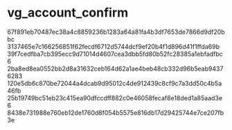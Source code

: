 vg_account_confirm
==================
67f891eb70487ec38a4c8859236b1283a64a81fa4b3df7653de7866d9df20bbc
3137465e7c166256851f62fecdf6712d5744dcf9ef20b4f1d896d41f1ffda69b
39f7cedfba7cb395ecc9d71014d4607cea3dbb5fd80b52fc28385a1ebfadfbc6
2ba8ed8ea0552bb2d8a31632ceb164d62a1ae4beb48cb332d96b5eab94376283
120e5db6c870be72044a4dcab9d95012c4de912439c8cf9c7a3dd50c4b5a46fb
25b19749bc51eb23c415ea90dfccdff882c0e46058fecaf8e18ded1a85aad3e6
8438e731988e760eb12de1760d8f054b5575e816db17d29425744e7ce207fb3e
